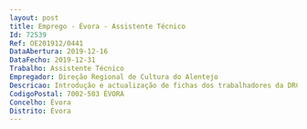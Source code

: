 ```yaml
--- 
layout: post
title: Emprego - Évora - Assistente Técnico
Id: 72539
Ref: OE201912/0441
DataAbertura: 2019-12-16
DataFecho: 2019-12-31
Trabalho: Assistente Técnico
Empregador: Direção Regional de Cultura do Alentejo
Descricao: Introdução e actualização de fichas dos trabalhadores da DRCALEN no SRH  processamento de vencimentos no SRH  apuramento de dados para o balanço social  SIOE  envio de actos para publicação no Diário da República  encaminhamento das reclamações efectuadas no  Livro de Reclamações , para a AMA e para o Gabinete da Tutela  IEFP  medidas de inserção(contacto com o IEFP, candidatura,elaboração do dossier para encerramento de contas)  elaboração do mapa de férias dos funcionários   gestão da assiduidade ( relógio de ponto, férias, ausências, justificação de faltas)  SIADAP (elaboração do processo para a Comissão Paritária, elaboração do mapa anual com avaliações individuais).
CodigoPostal: 7002-503 ÉVORA
Concelho: Évora
Distrito: Évora
--- 
```

